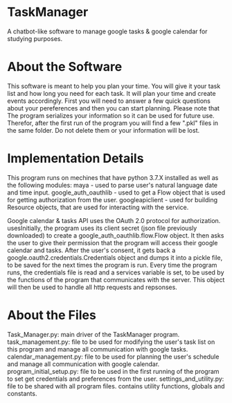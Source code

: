 # TaskManager
A chatbot-like software to manage google tasks & google calendar for studying purposes.

# About the Software
This software is meant to help you plan your time. You will give it your task list and how long you need for each task.
It will plan your time and create events accordingly.
First you will need to answer a few quick questions about your pereferences and then you can start planning.
Please note that The program serializes your information so it can be used for future use.
Therefor, after the first run of the program you will find a few ".pkl" files in the same folder. 
Do not delete them or your information will be lost.

# Implementation Details
This program runs on mechines that have python 3.7.X installed as well as the following modules:
maya - used to parse user's natural language date and time input.
google_auth_oauthlib - used to get a Flow object that is used for getting authorization from the user. 
googleapiclient - used for building Resource objects, that are used for interacting with the service.

Google calendar & tasks API uses the OAuth 2.0 protocol for authorization. usesInitially, the program uses its client secret (json file previously downloaded) to create a google_auth_oauthlib.flow.Flow object. It then asks the user to give their permission that the program will access their google calendar and tasks. After the user's consent, it gets back a 	google.oauth2.credentials.Credentials object and dumps it into a pickle file, to be saved for the next times the program is run. Every time the program runs, the credentials file is read and a services variable is set, to be used by the functions of the program that communicates with the server. This object will then be used to handle all http requests and repsonses. 


# About the Files
Task_Manager.py: main driver of the TaskManager program.
task_management.py:  file to be used for modifying the user's task list on this program and manage all communication with google tasks.
calendar_management.py:  file to be used for planning the user's schedule and manage all communication with google calendar. 
program_initial_setup.py:  file to be used in the first running of the program to set get credentials and preferences from the user.
settings_and_utility.py: file to be shared with all program files. contains utility functions, globals and constants.
